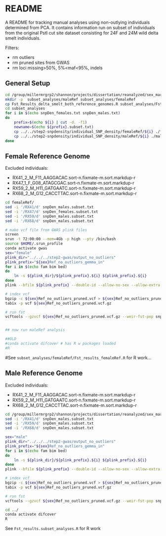 # README

A README for tracking manual analyses using non-outlying individuals determined from PCA. It contains information run on subset of individuals from the original PstI cut site dataset consisting for 24F and 24M wild delta smelt individuals.

Filters:
- rm outliers
- rm pruned sites from GWAS
- rm loci missing>50%, 5%<maf<95%, indels

## General Setup
```bash
cd /group/millermrgrp2/shannon/projects/dissertation/reanalyzed/sex_marker/SexFindR/step2-fst
mkdir -p  subset_analyses/maleRef subset_analyses/femaleRef
cp Fst_Results_delta_smelt_both_reference_genomes.R subset_analyses/Fst_results.subset_analysis.R
cd subset_analyses
for i in $(echo snpDen_females.txt snpDen_males.txt)
do
    prefix=$(echo ${i} | cut -d. -f1)
    newname=$(echo ${prefix}.subset.txt)
    cp ../../step2-snpdensity/individual_SNP_density/femaleRef/${i} ./femaleRef/${newname}
    cp ../../step2-snpdensity/individual_SNP_density/maleRef/${i} ./maleRef/${newname}
done
```

## Female Reference Genome 
Excluded individuals:
* RX41_2_M_F11_AAGGACAC.sort-n.fixmate-m.sort.markdup-r
* RX47_1_F_G08_ATAGCGAC.sort-n.fixmate-m.sort.markdup-r
* RX59_2_M_H11_GATGAATC.sort-n.fixmate-m.sort.markdup-r
* RX68_2_M_G12_CACCTTAC.sort-n.fixmate-m.sort.markdup-r

```bash
cd femaleRef/
sed -i '/RX41/d' snpDen_males.subset.txt
sed -i '/RX47/d' snpDen_females.subset.txt
sed -i '/RX59/d' snpDen_males.subset.txt
sed -i '/RX68/d' snpDen_males.subset.txt

# make vcf file from GWAS plink files
screen
srun -t 72:00:00 --mem=4Gb -p high --pty /bin/bash
source $HOME/.srun_profile
conda activate gwas
sex="female"
plink_dir="../../../step2-gwas/output_no_outliers"
plink_prefix="${sex}Ref_no_outliers_gemma_in"
for i in $(echo fam bim bed)
do
    ln -s ${plink_dir}/${plink_prefix}.${i} ${plink_prefix}.${i}
done
plink --bfile ${plink_prefix} --double-id --allow-no-sex --allow-extra-chr --recode vcf-iid --out ${sex}Ref_no_outliers_pruned

# index vcf 
bgzip -c ${sex}Ref_no_outliers_pruned.vcf > ${sex}Ref_no_outliers_pruned.vcf.gz
tabix -p vcf ${sex}Ref_no_outliers_pruned.vcf.gz

# run fst
vcftools --gzvcf ${sex}Ref_no_outliers_pruned.vcf.gz --weir-fst-pop snpDen_males.subset.txt --weir-fst-pop snpDen_females.subset.txt --out ${sex}Ref_no_outliers_pruned


## now run maleRef analysis

##OLD
#conda activate difcover # has R w packages loaded
#R 
```

#See `subset_analyses/femaleRef/Fst_results_femaleRef.R` for R work...





## Male Reference Genome

Excluded individuals:
* RX41_2_M_F11_AAGGACAC.sort-n.fixmate-m.sort.markdup-r
* RX59_2_M_H11_GATGAATC.sort-n.fixmate-m.sort.markdup-r
* RX68_2_M_G12_CACCTTAC.sort-n.fixmate-m.sort.markdup-r

```bash
cd /group/millermrgrp2/shannon/projects/dissertation/reanalyzed/sex_marker/SexFindR/step2-fst/subset_analyses/maleRef
sed -i '/RX41/d' snpDen_males.subset.txt
sed -i '/RX59/d' snpDen_males.subset.txt
sed -i '/RX68/d' snpDen_males.subset.txt

sex="male"
plink_dir="../../../step2-gwas/output_no_outliers"
plink_prefix="${sex}Ref_no_outliers_gemma_in"
for i in $(echo fam bim bed)
do
    ln -s ${plink_dir}/${plink_prefix}.${i} ${plink_prefix}.${i}
done
plink --bfile ${plink_prefix} --double-id --allow-no-sex --allow-extra-chr --recode vcf-iid --out ${sex}Ref_no_outliers_pruned

# index vcf
bgzip -c ${sex}Ref_no_outliers_pruned.vcf > ${sex}Ref_no_outliers_pruned.vcf.gz
tabix -p vcf ${sex}Ref_no_outliers_pruned.vcf.gz

# run fst
vcftools --gzvcf ${sex}Ref_no_outliers_pruned.vcf.gz --weir-fst-pop snpDen_males.subset.txt --weir-fst-pop snpDen_females.subset.txt --out ${sex}Ref_no_outliers_pruned

cd ../
conda activate difcover
R
```

See `Fst_results.subset_analyses.R` for R work




